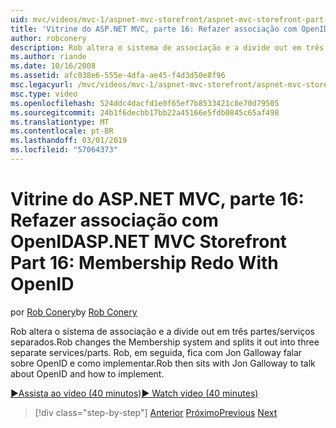 ```yaml
---
uid: mvc/videos/mvc-1/aspnet-mvc-storefront/aspnet-mvc-storefront-part-16-membership-redo-with-openid
title: 'Vitrine do ASP.NET MVC, parte 16: Refazer associação com OpenID | Microsoft Docs'
author: robconery
description: Rob altera o sistema de associação e a divide out em três partes/serviços separados. Rob, em seguida, fica com Jon Galloway falar sobre OpenID e como enhas simples...
ms.author: riande
ms.date: 10/16/2008
ms.assetid: afc038e6-555e-4dfa-ae45-f4d3d50e8f96
msc.legacyurl: /mvc/videos/mvc-1/aspnet-mvc-storefront/aspnet-mvc-storefront-part-16-membership-redo-with-openid
msc.type: video
ms.openlocfilehash: 524ddc4dacfd1e0f65ef7b8533421c8e70d79505
ms.sourcegitcommit: 24b1f6decbb17bb22a45166e5fdb0845c65af498
ms.translationtype: MT
ms.contentlocale: pt-BR
ms.lasthandoff: 03/01/2019
ms.locfileid: "57064373"
---
```

<a name="aspnet-mvc-storefront-part-16-membership-redo-with-openid"></a><span data-ttu-id="273ae-104">Vitrine do ASP.NET MVC, parte 16: Refazer associação com OpenID</span><span class="sxs-lookup"><span data-stu-id="273ae-104">ASP.NET MVC Storefront Part 16: Membership Redo With OpenID</span></span>
====================
<span data-ttu-id="273ae-105">por [Rob Conery](https://github.com/robconery)</span><span class="sxs-lookup"><span data-stu-id="273ae-105">by [Rob Conery](https://github.com/robconery)</span></span>

<span data-ttu-id="273ae-106">Rob altera o sistema de associação e a divide out em três partes/serviços separados.</span><span class="sxs-lookup"><span data-stu-id="273ae-106">Rob changes the Membership system and splits it out into three separate services/parts.</span></span> <span data-ttu-id="273ae-107">Rob, em seguida, fica com Jon Galloway falar sobre OpenID e como implementar.</span><span class="sxs-lookup"><span data-stu-id="273ae-107">Rob then sits with Jon Galloway to talk about OpenID and how to implement.</span></span>

[<span data-ttu-id="273ae-108">&#9654;Assista ao vídeo (40 minutos)</span><span class="sxs-lookup"><span data-stu-id="273ae-108">&#9654; Watch video (40 minutes)</span></span>](https://channel9.msdn.com/Blogs/ASP-NET-Site-Videos/aspnet-mvc-storefront-part-16-membership-redo-with-openid)

> [!div class="step-by-step"]
> <span data-ttu-id="273ae-109">[Anterior](aspnet-mvc-storefront-part-15-public-code-review.md)
> [Próximo](aspnet-mvc-storefront-part-17-checkout-with-jeff-atwood.md)</span><span class="sxs-lookup"><span data-stu-id="273ae-109">[Previous](aspnet-mvc-storefront-part-15-public-code-review.md)
[Next](aspnet-mvc-storefront-part-17-checkout-with-jeff-atwood.md)</span></span>

